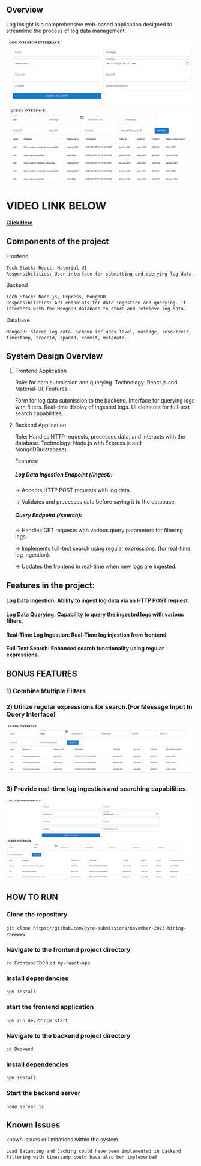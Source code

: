 ## Overview

Log Insight is a comprehensive web-based application designed to streamline the process of log data management.

![LOG INGESTOR](image.png)

![QUERY INTERFACE](image-2.png)

# VIDEO LINK BELOW

<a href="https://www.loom.com/share/d34bde9e7f0b4852ac60886dcabd592f"><strong>Click Here</strong></a>

## Components of the project

Frontend

    Tech Stack: React, Material-UI
    Responsibilities: User interface for submitting and querying log data.

Backend

    Tech Stack: Node.js, Express, MongoDB
    Responsibilities: API endpoints for data ingestion and querying. It interacts with the MongoDB database to store and retrieve log data.

Database

    MongoDB: Stores log data. Schema includes level, message, resourceId, timestamp, traceId, spanId, commit, metadata.

## System Design Overview

1. Frontend Application

   Role: for data submission and querying.
   Technology: React.js and Material-UI.
   Features:

   Form for log data submission to the backend.
   Interface for querying logs with filters.
   Real-time display of ingested logs.
   UI elements for full-text search capabilities.

2. Backend Application

   Role: Handles HTTP requests, processes data, and interacts with the database.
   Technology: Node.js with Express.js and MongoDB(database).

   Features:

   ##### Log Data Ingestion Endpoint (/ingest):

   -> Accepts HTTP POST requests with log data.

   -> Validates and processes data before saving it to the database.

   ##### Query Endpoint (/search):

   -> Handles GET requests with various query parameters for filtering logs.

   -> Implements full-text search using regular expressions.
   (for real-time log ingestion).

   -> Updates the frontend in real-time when new logs are ingested.

## Features in the project:

#### Log Data Ingestion: Ability to ingest log data via an HTTP POST request.

#### Log Data Querying: Capability to query the ingested logs with various filters.

#### Real-Time Log Ingestion: Real-Time log injestion from frontend

#### Full-Text Search: Enhanced search functionality using regular expressions.

## BONUS FEATURES

### 1) Combine Multiple Filters

### 2) Utilize regular expressions for search.(For Message Input In Query Interface)

![Alt text](image-3.png)

### 3) Provide real-time log ingestion and searching capabilities.

![Alt text](image-4.png)

## HOW TO RUN

### Clone the repository

`git clone https://github.com/dyte-submissions/november-2023-hiring-Pheewww`

### Navigate to the frontend project directory

`cd Frontend` then
`cd my-react-app`

### Install dependencies

`npm install`

### start the frontend application

`npm run dev` or `npm start`

### Navigate to the backend project directory

`cd Backend`

### Install dependencies

`npm install`

### Start the backend server

`node server.js`

## Known Issues

known issues or limitations within the system.

    Load Balancing and Caching could have been implemented in backend
    Filtering with timestamp could have also ben implemented
